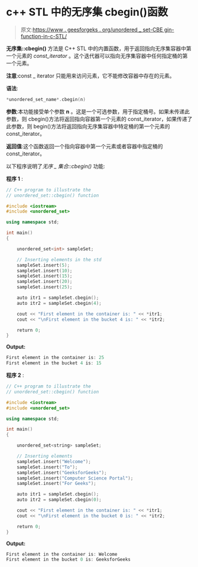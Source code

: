 # c++ STL 中的无序集 cbegin()函数

> 原文:[https://www . geesforgeks . org/unordered _ set-CBE gin-function-in-c-STL/](https://www.geeksforgeeks.org/unordered_set-cbegin-function-in-c-stl/)

**无序集::cbegin()** 方法是 C++ STL 中的内置函数，用于返回指向无序集容器中第一个元素的 *const_iterator* 。这个迭代器可以指向无序集容器中任何指定桶的第一个元素。

**注意**:const _ iterator 只能用来访问元素，它不能修改容器中存在的元素。

**语法**:

```cpp
*unordered_set_name*.cbegin(n)

```

**参数**:本功能接受单个参数 **n** 。这是一个可选参数，用于指定桶号。如果未传递此参数，则 cbegin()方法将返回指向容器第一个元素的 const_iterator，如果传递了此参数，则 begin()方法将返回指向无序集容器中特定桶的第一个元素的 const_iterator。

**返回值**:这个函数返回一个指向容器中第一个元素或者容器中指定桶的 const_iterator。

以下程序说明了*无序 _ 集合::cbegin()* 功能:

**程序 1** :

```cpp
// C++ program to illustrate the
// unordered_set::cbegin() function

#include <iostream>
#include <unordered_set>

using namespace std;

int main()
{

    unordered_set<int> sampleSet;

    // Inserting elements in the std
    sampleSet.insert(5);
    sampleSet.insert(10);
    sampleSet.insert(15);
    sampleSet.insert(20);
    sampleSet.insert(25);

    auto itr1 = sampleSet.cbegin();
    auto itr2 = sampleSet.cbegin(4);

    cout << "First element in the container is: " << *itr1;
    cout << "\nFirst element in the bucket 4 is: " << *itr2;

    return 0;
}
```

**Output:**

```cpp
First element in the container is: 25
First element in the bucket 4 is: 15

```

**程序 2** :

```cpp
// C++ program to illustrate the
// unordered_set::cbegin() function

#include <iostream>
#include <unordered_set>

using namespace std;

int main()
{

    unordered_set<string> sampleSet;

    // Inserting elements
    sampleSet.insert("Welcome");
    sampleSet.insert("To");
    sampleSet.insert("GeeksforGeeks");
    sampleSet.insert("Computer Science Portal");
    sampleSet.insert("For Geeks");

    auto itr1 = sampleSet.cbegin();
    auto itr2 = sampleSet.cbegin(0);

    cout << "First element in the container is: " << *itr1;
    cout << "\nFirst element in the bucket 0 is: " << *itr2;

    return 0;
}
```

**Output:**

```cpp
First element in the container is: Welcome
First element in the bucket 0 is: GeeksforGeeks

```